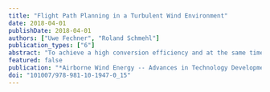 ```yaml
---
title: "Flight Path Planning in a Turbulent Wind Environment"
date: 2018-04-01
publishDate: 2018-04-01
authors: ["Uwe Fechner", "Roland Schmehl"]
publication_types: ["6"]
abstract: "To achieve a high conversion efficiency and at the same time robust control of a pumping kite power system it is crucial to optimize the three-dimensional flight path of the tethered wing This chapter extends a dynamic system model to account for a realistic, turbulent wind environment and adds a flight path planner using a sequence of attractor points and turn actions Path coordinates are calculated with explicit geometric formulas To optimize the power output the path is adapted to the average wind speed and the vertical wind profile, using a small set of parameters The planner employs a finite state machine with switch conditions that are highly robust towards sensor errors The results indicate, that the decline of the average power output of pumping kite power systems at high wind speeds can be mitigated In addition it is shown, that reeling out towards the zenith after flying figure eight flight maneuvers significantly reduces the traction forces during reel-in and thus increases the total efficiency"
featured: false
publication: "*Airborne Wind Energy -- Advances in Technology Development and Research*"
doi: "101007/978-981-10-1947-0_15"
---
```


